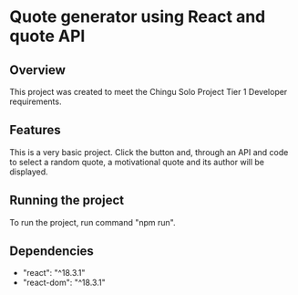 <h1>Quote generator using React and quote API</h1>

<h2>Overview</h2>
<p>This project was created to meet the Chingu Solo Project Tier 1 Developer requirements.</p>

<h2>Features</h2>
<p>This is a very basic project. Click the button and, through an API and code to select a random quote, a motivational quote and its author will be displayed.</p>

<h2>Running the project</h2>
<p>To run the project, run command "npm run".</p>

<h2>Dependencies</h2>
<p>
    <ul>
        <li>"react": "^18.3.1"</li>
        <li>"react-dom": "^18.3.1"</li>
    </ul>
</p>
